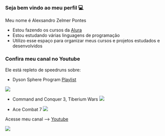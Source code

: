 ### Seja bem vindo ao meu perfil 💻

Meu nome é Alexsandro Zelmer Pontes

- Estou fazendo os cursos da [Alura](https://www.alura.com.br)
- Estou estudando várias linguagens de programação
- Utilizo esse espaço para organizar meus cursos e projetos estudados e desenvolvidos

### Confira meu canal no Youtube

Ele está repleto de speedruns sobre:
- Dyson Sphere Program
[Playlist](https://www.youtube.com/watch?v=qwKJFxO_9zg&list=PLhmKs5S8F_Rowg_h5lCJAyqCtmhv95jKw&pp=gAQB)

![](https://i9.ytimg.com/vi_webp/qwKJFxO_9zg/mqdefault.webp?v=637b4b4e&sqp=CJysscUG&rs=AOn4CLAEewO5abqwjIz8ABo9EU_WLgyTng)


- Command and Conquer 3, Tiberium Wars
![](https://i9.ytimg.com/vi_webp/5ng5MMB_KIE/mqdefault.webp?v=56c5dc5b&sqp=CJysscUG&rs=AOn4CLAbZx3MCpn9lDFjPQNxEmz05zL7zw)


- Ace Combat 7
![](https://i9.ytimg.com/vi_webp/sqdYvhSCLno/mqdefault.webp?v=5f9fe4b5&sqp=CMiuscUG&rs=AOn4CLAllJJnr7pi9RuPiocA7NAbyzCIrg)


Acesse meu canal --> [Youtube](https://www.youtube.com/@alexsanpontes)


![](https://media1.tenor.com/m/C9qukZqPPS4AAAAC/coding-typing.gif)


